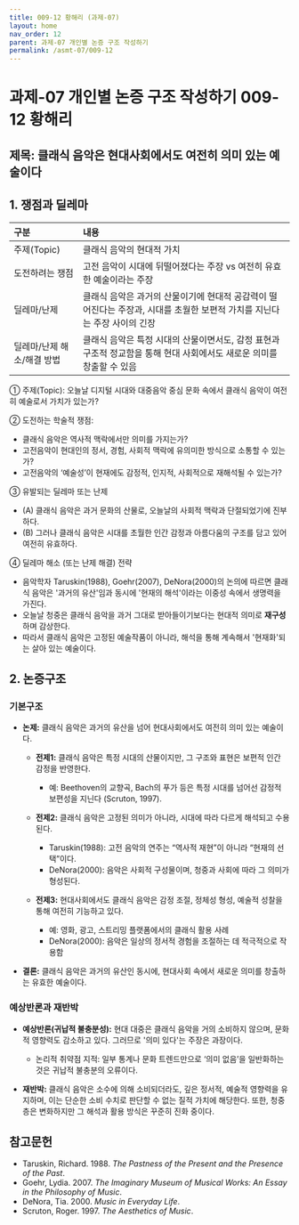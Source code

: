 ```yaml
---
title: 009-12 황해리 (과제-07)
layout: home
nav_order: 12
parent: 과제-07 개인별 논증 구조 작성하기
permalink: /asmt-07/009-12
---
```


# 과제-07 개인별 논증 구조 작성하기 009-12 황해리

## 제목: 클래식 음악은 현대사회에서도 여전히 의미 있는 예술이다

## 1. 쟁점과 딜레마

| 구분 | 내용 |
|:---|:---|
| 주제(Topic) | 클래식 음악의 현대적 가치 |
| 도전하려는 쟁점 | 고전 음악이 시대에 뒤떨어졌다는 주장 vs 여전히 유효한 예술이라는 주장 |
| 딜레마/난제 | 클래식 음악은 과거의 산물이기에 현대적 공감력이 떨어진다는 주장과, 시대를 초월한 보편적 가치를 지닌다는 주장 사이의 긴장 |
| 딜레마/난제 해소/해결 방법 | 클래식 음악은 특정 시대의 산물이면서도, 감정 표현과 구조적 정교함을 통해 현대 사회에서도 새로운 의미를 창출할 수 있음 |

① 주제(Topic): 오늘날 디지털 시대와 대중음악 중심 문화 속에서 클래식 음악이 여전히 예술로서 가치가 있는가?

② 도전하는 학술적 쟁점:
- 클래식 음악은 역사적 맥락에서만 의미를 가지는가?
- 고전음악이 현대인의 정서, 경험, 사회적 맥락에 유의미한 방식으로 소통할 수 있는가?
- 고전음악의 ‘예술성’이 현재에도 감정적, 인지적, 사회적으로 재해석될 수 있는가?

③ 유발되는 딜레마 또는 난제

- (A) 클래식 음악은 과거 문화의 산물로, 오늘날의 사회적 맥락과 단절되었기에 진부하다.
- (B) 그러나 클래식 음악은 시대를 초월한 인간 감정과 아름다움의 구조를 담고 있어 여전히 유효하다.

④ 딜레마 해소 (또는 난제 해결) 전략

- 음악학자 Taruskin(1988), Goehr(2007), DeNora(2000)의 논의에 따르면 클래식 음악은 '과거의 유산'임과 동시에 '현재의 해석'이라는 이중성 속에서 생명력을 가진다.
- 오늘날 청중은 클래식 음악을 과거 그대로 받아들이기보다는 현대적 의미로 **재구성**하며 감상한다.
- 따라서 클래식 음악은 고정된 예술작품이 아니라, 해석을 통해 계속해서 '현재화'되는 살아 있는 예술이다.

## 2. 논증구조

### 기본구조

- **논제:** 클래식 음악은 과거의 유산을 넘어 현대사회에서도 여전히 의미 있는 예술이다.

  - **전제1:** 클래식 음악은 특정 시대의 산물이지만, 그 구조와 표현은 보편적 인간 감정을 반영한다.  
    - 예: Beethoven의 교향곡, Bach의 푸가 등은 특정 시대를 넘어선 감정적 보편성을 지닌다 (Scruton, 1997).

  - **전제2:** 클래식 음악은 고정된 의미가 아니라, 시대에 따라 다르게 해석되고 수용된다.  
    - Taruskin(1988): 고전 음악의 연주는 “역사적 재현”이 아니라 “현재의 선택”이다.  
    - DeNora(2000): 음악은 사회적 구성물이며, 청중과 사회에 따라 그 의미가 형성된다.

  - **전제3:** 현대사회에서도 클래식 음악은 감정 조절, 정체성 형성, 예술적 성찰을 통해 여전히 기능하고 있다.  
    - 예: 영화, 광고, 스트리밍 플랫폼에서의 클래식 활용 사례  
    - DeNora(2000): 음악은 일상의 정서적 경험을 조절하는 데 적극적으로 작용함

- **결론:** 클래식 음악은 과거의 유산인 동시에, 현대사회 속에서 새로운 의미를 창출하는 유효한 예술이다.

### 예상반론과 재반박

- **예상반론(귀납적 불충분성):** 현대 대중은 클래식 음악을 거의 소비하지 않으며, 문화적 영향력도 감소하고 있다. 그러므로 '의미 있다'는 주장은 과장이다.
  - 논리적 취약점 지적: 일부 통계나 문화 트렌드만으로 ‘의미 없음’을 일반화하는 것은 귀납적 불충분의 오류이다.

- **재반박:** 클래식 음악은 소수에 의해 소비되더라도, 깊은 정서적, 예술적 영향력을 유지하며, 이는 단순한 소비 수치로 판단할 수 없는 질적 가치에 해당한다. 또한, 청중층은 변화하지만 그 해석과 활용 방식은 꾸준히 진화 중이다.

## 참고문헌

- Taruskin, Richard. 1988. *The Pastness of the Present and the Presence of the Past*.  
- Goehr, Lydia. 2007. *The Imaginary Museum of Musical Works: An Essay in the Philosophy of Music*.  
- DeNora, Tia. 2000. *Music in Everyday Life*.  
- Scruton, Roger. 1997. *The Aesthetics of Music*.

